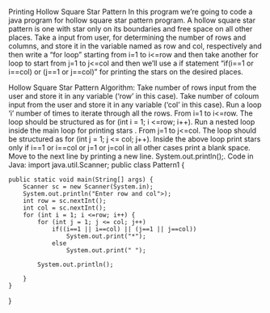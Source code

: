 Printing Hollow Square Star Pattern
In this program we’re going to code a java program for hollow square star pattern program. A hollow square star pattern is one with star only on its boundaries and free space on all other places.
Take a input from user, for determining the number of rows and columns, and store it in the variable named as row and col, respectively and then write a “for loop” starting from i=1 to i<=row and then take another for loop to start from j=1 to j<=col and then we’ll use a  if statement “if(i==1 or i==col) or (j==1 or j==col)” for printing the stars on the desired places.

Hollow Square Star Pattern
Algorithm:
Take number of rows input from the user and store it in any variable (‘row’ in this case).
Take number of coloum input from the user and store it in any variable (‘col’ in this case).
Run  a loop ‘i’ number of times to iterate through all the rows. From i=1 to i<=row. The loop should be structured as for (int i = 1; i <=row; i++).
Run a nested loop inside the main loop for printing stars . From j=1 to j<=col. The loop should be structured as for (int j = 1; j <= col; j++).
Inside the above loop print stars only if  i==1 or i==col or j=1 or j=col in all other cases print a blank space.
Move to the next line by printing a new line. System.out.println();.
Code in Java:
import java.util.Scanner;
public class Pattern1 {

	public static void main(String[] args) {
		Scanner sc = new Scanner(System.in);
		System.out.println("Enter row and col">);
		int row = sc.nextInt();
		int col = sc.nextInt();
		for (int i = 1; i <=row; i++) {
			for (int j = 1; j <= col; j++) 
				if((i==1 || i==col) || (j==1 || j==col))
					System.out.print("*");
				else
					System.out.print(" ");
			
			System.out.println();
			
		}
	}
}
